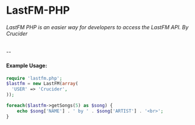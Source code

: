 LastFM-PHP
===========
###### LastFM PHP is an easier way for developers to access the LastFM API.  By Crucider ######
--

#### Example Usage: ####
```php
require 'lastfm.php';
$lastfm = new LastFM(array(
  'USER' => 'Crucider',
));

foreach($lastfm->getSongs(5) as $song) {
	echo $song['NAME'] . ' by ' . $song['ARTIST'] . '<br>';
}
```
